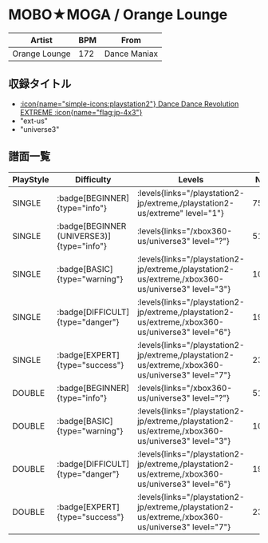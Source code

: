 # MOBO★MOGA / Orange Lounge

|Artist|BPM|From|
|------|---|----|
|Orange Lounge|172|Dance Maniax|

## 収録タイトル

- [:icon{name="simple-icons:playstation2"} Dance Dance Revolution EXTREME :icon{name="flag:jp-4x3"}](/playstation2-jp/extreme)
- "ext-us"
- "universe3"

## 譜面一覧

|PlayStyle|Difficulty|Levels|Notes|Movie|
|---------|----------|------|-----|-----|
|SINGLE| :badge[BEGINNER]{type="info"}| :levels{links="/playstation2-jp/extreme,/playstation2-us/extreme" level="1"}|75/0||
|SINGLE| :badge[BEGINNER (UNIVERSE3)]{type="info"}| :levels{links="/xbox360-us/universe3" level="?"}|51/13||
|SINGLE| :badge[BASIC]{type="warning"}| :levels{links="/playstation2-jp/extreme,/playstation2-us/extreme,/xbox360-us/universe3" level="3"}|107/3||
|SINGLE| :badge[DIFFICULT]{type="danger"}| :levels{links="/playstation2-jp/extreme,/playstation2-us/extreme,/xbox360-us/universe3" level="6"}|190/9||
|SINGLE| :badge[EXPERT]{type="success"}| :levels{links="/playstation2-jp/extreme,/playstation2-us/extreme,/xbox360-us/universe3" level="7"}|233/16||
|DOUBLE| :badge[BEGINNER]{type="info"}| :levels{links="/xbox360-us/universe3" level="?"}|51/13||
|DOUBLE| :badge[BASIC]{type="warning"}| :levels{links="/playstation2-jp/extreme,/playstation2-us/extreme,/xbox360-us/universe3" level="3"}|107/3||
|DOUBLE| :badge[DIFFICULT]{type="danger"}| :levels{links="/playstation2-jp/extreme,/playstation2-us/extreme,/xbox360-us/universe3" level="6"}|190/9||
|DOUBLE| :badge[EXPERT]{type="success"}| :levels{links="/playstation2-jp/extreme,/playstation2-us/extreme,/xbox360-us/universe3" level="7"}|233/16||
